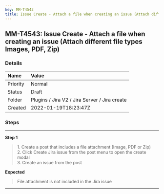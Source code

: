 ```yaml
---
key: MM-T4543
title: Issue Create - Attach a file when creating an issue (Attach different file types Images, PDF, Zip)
---
```


## MM-T4543: Issue Create - Attach a file when creating an issue (Attach different file types Images, PDF, Zip)

### Details

| Name     | Value                                         |
| :------- | :-------------------------------------------- |
| Priority | Normal                                        |
| Status   | Draft                                         |
| Folder   | Plugins / Jira V2 / Jira Server / Jira create |
| Created  | 2022-01-19T18:23:47Z                          |

### Steps

<hr/>

**Step 1**

> <article>1. Create a post that includes a file attachment (Image, PDF or Zip) <br />2. Click Create Jira issue from the post menu to open the create modal<br />3. Create an issue from the post</article>

**Expected**

> <article>File attachment is not included in the Jira issue</article>

<hr/>

